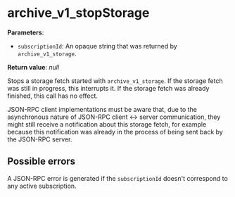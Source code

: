 # archive_v1_stopStorage

**Parameters**:

- `subscriptionId`: An opaque string that was returned by `archive_v1_storage`.

**Return value**: *null*

Stops a storage fetch started with `archive_v1_storage`. If the storage fetch was still in progress, this interrupts it. If the storage fetch was already finished, this call has no effect.

JSON-RPC client implementations must be aware that, due to the asynchronous nature of JSON-RPC client <-> server communication, they might still receive a notification about this storage fetch, for example because this notification was already in the process of being sent back by the JSON-RPC server.

## Possible errors

A JSON-RPC error is generated if the `subscriptionId` doesn't correspond to any active subscription.
